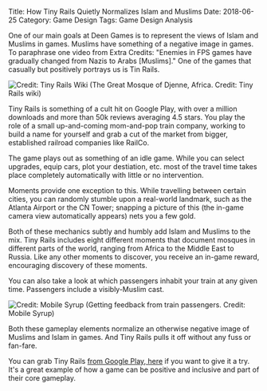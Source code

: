 Title: How Tiny Rails Quietly Normalizes Islam and Muslims
Date: 2018-06-25
Category: Game Design
Tags: Game Design Analysis

One of our main goals at Deen Games is to represent the views of Islam and Muslims in games. Muslims have something of a negative image in games. To paraphrase one video from Extra Credits: "Enemies in FPS games have gradually changed from Nazis to Arabs [Muslims]." One of the games that casually but positively portrays us is Tin Rails.

![Credit: Tiny Rails Wiki](https://i.imgur.com/vxiqEPa.png) (The Great Mosque of Djenne, Africa. Credit: Tiny Rails wiki)

Tiny Rails is something of a cult hit on Google Play, with over a million downloads and more than 50k reviews averaging 4.5 stars. You play the role of a small up-and-coming mom-and-pop train company, working to build a name for yourself and grab a cut of the market from bigger, established railroad companies like RailCo.

The game plays out as something of an idle game. While you can select upgrades, equip cars, plot your destiation, etc. most of the travel time takes place completely automatically with little or no intervention. 

Moments provide one exception to this. While travelling between certain cities, you can randomly stumble upon a real-world landmark, such as the Atlanta Airport or the CN Tower; snapping a picture of this (the in-game camera view automatically appears) nets you a few gold.

Both of these mechanics subtly and humbly add Islam and Muslims to the mix. Tiny Rails includes eight different moments that document mosques in different parts of the world, ranging from Africa to the Middle East to Russia.  Like any other moments to discover, you receive an in-game reward, encouraging discovery of these moments.

You can also take a look at which passengers inhabit your train at any given time. Passengers include a visibly-Muslim cast.

![Credit: Mobile Syrup](https://i.imgur.com/PqU40kL.png) (Getting feedback from train passengers. Credit: Mobile Syrup)

Both these gameplay elements normalize an otherwise negative image of Muslims and Islam in games. And Tiny Rails pulls it off without any fuss or fan-fare.

You can grab Tiny Rails [from Google Play, here](https://play.google.com/store/apps/details?id=com.tinytitanstudios.TrainChu) if you want to give it a try. It's a great example of how a game can be positive and inclusive and part of their core gameplay.